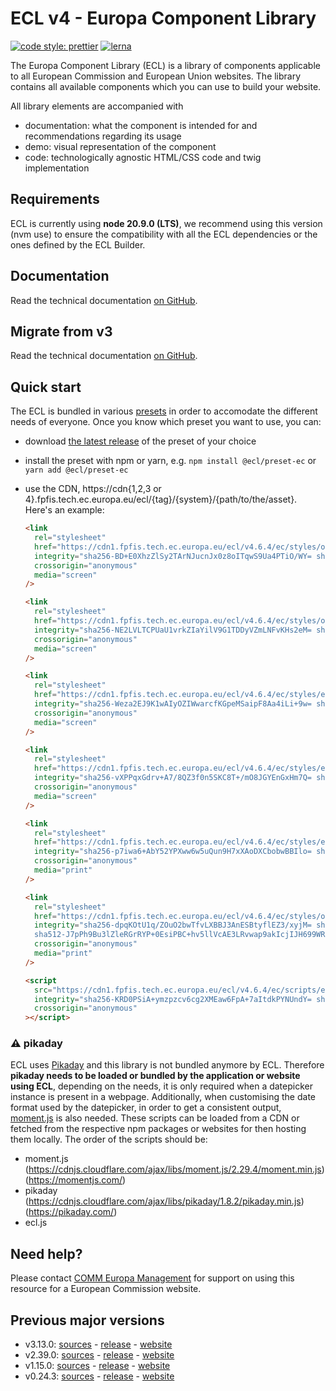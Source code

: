 # ECL v4 - Europa Component Library

[![code style: prettier](https://img.shields.io/badge/code_style-prettier-ff69b4.svg?style=flat-square)](https://github.com/prettier/prettier)
[![lerna](https://img.shields.io/badge/maintained%20with-lerna-cc00ff.svg)](https://lernajs.io/)

The Europa Component Library (ECL) is a library of components applicable to all European Commission and European Union websites. The library contains all available components which you can use to build your website.

All library elements are accompanied with

- documentation: what the component is intended for and recommendations regarding its usage
- demo: visual representation of the component
- code: technologically agnostic HTML/CSS code and twig implementation

## Requirements

ECL is currently using **node 20.9.0 (LTS)**, we recommend using this version (nvm use) to ensure the compatibility with all the ECL dependencies or the ones defined by the ECL Builder.

## Documentation

Read the technical documentation [on GitHub](docs/README.md).

## Migrate from v3

Read the technical documentation [on GitHub](docs/Migrating-v4.md).

## Quick start

The ECL is bundled in various [presets](docs/presets.md) in order to accomodate the different needs of everyone. Once you know which preset you want to use, you can:

- download [the latest release](https://github.com/ec-europa/europa-component-library/releases/latest) of the preset of your choice
- install the preset with npm or yarn, e.g. `npm install @ecl/preset-ec` or `yarn add @ecl/preset-ec`
- use the CDN, https://cdn{1,2,3 or 4}.fpfis.tech.ec.europa.eu/ecl/{tag}/{system}/{path/to/the/asset}. Here's an example:

  ```html
  <link
    rel="stylesheet"
    href="https://cdn1.fpfis.tech.ec.europa.eu/ecl/v4.6.4/ec/styles/optional/ecl-ec-default.css"
    integrity="sha256-BD+E0XhzZlSy2TArNJucnJx0z8oITqwS9Ua4PTiO/WY= sha384-M2OnmUTi4/672Vf++HSAGxBHeBBSk71rOmgf5/AZ7LK41AOd8+d9W9rzjeftPmgj sha512-Er0kp2Rr9q9+i3quatm9aXWPISqEM9W3RfY5KsVn0I/GCrvFltz1tCWTN1iLDcz28pi5Wb4Jc8TPHrLLkpcoNg=="
    crossorigin="anonymous"
    media="screen"
  />
  ```

  ```html
  <link
    rel="stylesheet"
    href="https://cdn1.fpfis.tech.ec.europa.eu/ecl/v4.6.4/ec/styles/optional/ecl-reset.css"
    integrity="sha256-NE2LVLTCPUaU1vrkZIaYilV9G1TDDyVZmLNFvKHs2eM= sha384-2Ye4VvSEOGWfuZ0GYwcmdzderqy11dwl3CutMDCrJisvYzrlYIT/S290+RpXM1/7 sha512-1XHZrNRO1+qww02pu23dNKhSOYHaT+9peKBSUa2phwaABLL8uuk495EV6rGb3Am82IVqKswOadvZu4Pl6fcdXg=="
    crossorigin="anonymous"
    media="screen"
  />
  ```

  ```html
  <link
    rel="stylesheet"
    href="https://cdn1.fpfis.tech.ec.europa.eu/ecl/v4.6.4/ec/styles/ecl-ec.css"
    integrity="sha256-Weza2EJ9K1wAIyOZIWwarcfKGpeMSaipF8Aa4iLi+9w= sha384-VeGLgG9Cd9KX+fsJk1per8nuqJRZDZEjVGV9sfbN+arQQCgUNdcDtfcH21npz7Rn sha512-tGaOGhN/zIE8pgAmWipQE1efR/JHMyeu/tM5orHi1u/slHIVS9o8dyK9uZ2uXOOPwQw34MDoDxcNvE04lSXInw=="
    crossorigin="anonymous"
    media="screen"
  />
  ```

  ```html
  <link
    rel="stylesheet"
    href="https://cdn1.fpfis.tech.ec.europa.eu/ecl/v4.6.4/ec/styles/ecl-ec-utilities.css"
    integrity="sha256-vXPPqxGdrv+A7/8QZ3f0n5SKC8T+/mO8JGYEnGxHm7Q= sha384-8/Fi2z1PE2k8eM+UA+lmO+f3mUe0b5/iXP1iM4I3NoJ1DmdYVR1aoJpzjhr+SZML sha512-Z9WSa6IBhInnlwkgDrbVu1KvOBQazXkh06STKDNjDwOlgwl/laezbMfIy/iUg9iWxo8bnn+aJnq1p17G3O59Ag=="
    crossorigin="anonymous"
    media="screen"
  />
  ```

  ```html
  <link
    rel="stylesheet"
    href="https://cdn1.fpfis.tech.ec.europa.eu/ecl/v4.6.4/ec/styles/ecl-ec-print.css"
    integrity="sha256-p7iwa6+AbY52YPXww6w5uQun9H7xXAoDXCbobwBBIlo= sha384-BLScrF2BZrJSiO2xDOiw7t4nkOZGHHE2h3dJN1EIesas+6ql/DSFAPaxKBae/yWf sha512-kRrJTVcZb3rrLhuRa/Gc5pjV62PhSAJOQSI3UUuOxR5exIyJyJlkhRGk6kvLTdmazW051qZj2PwDlJrAfSdqoA=="
    crossorigin="anonymous"
    media="print"
  />
  ```

  ```html
  <link
    rel="stylesheet"
    href="https://cdn1.fpfis.tech.ec.europa.eu/ecl/v4.6.4/ec/styles/optional/ecl-ec-default-print.css"
    integrity="sha256-dpqKOtU1q/ZOuO2bwTfvLXBBJ3AnESBtyflEZ3/xyjM= sha384-mNEhSkTPj0Y0MgxHTimmudBEkxxIv6YgHJ0zuhjsURhdaIZiPNloQsvCXG2Q8zqg
    sha512-J7pPh9Bu3lZleRGrRYP+0EsiPBC+hv5llVcAE3LRvwap9akIcjIJH699WRh1SRQ6bWMqhsxiXlCZLyo9uEZeww=="
    crossorigin="anonymous"
    media="print"
  />
  ```

  ```html
  <script
    src="https://cdn1.fpfis.tech.ec.europa.eu/ecl/v4.6.4/ec/scripts/ecl-ec.js"
    integrity="sha256-KRD0PSiA+ymzpzcv6cg2XMEaw6FpA+7aItdkPYNUndY= sha384-zaIwlG7F2Nli54yahBd6dpp/DIrninDKpeWI3Havg+4X5mqXqjBiHndaw00gx1sM sha512-FInCjGcWxAm5xtU7Y2mN6cxLqpW7zRkQV7GHZDVwIrzqy5LF4ojnHSHP3+mbQ6NhBLKUE34LgEWZclibVFviBw=="
    crossorigin="anonymous"
  ></script>
  ```

### :warning: pikaday

ECL uses [Pikaday](https://github.com/Pikaday/Pikaday) and this library is not bundled anymore by ECL.
Therefore **pikaday needs to be loaded or bundled by the application or website using ECL**, depending on the needs, it is only required when a datepicker instance is present in a webpage.
Additionally, when customising the date format used by the datepicker, in order to get a consistent output, [moment.js](https://momentjs.com/) is also needed.
These scripts can be loaded from a CDN or fetched from the respective npm packages or websites for then hosting them locally.
The order of the scripts should be:

- moment.js (https://cdnjs.cloudflare.com/ajax/libs/moment.js/2.29.4/moment.min.js) (https://momentjs.com/)
- pikaday (https://cdnjs.cloudflare.com/ajax/libs/pikaday/1.8.2/pikaday.min.js) (https://pikaday.com/)
- ecl.js

## Need help?

Please contact [COMM Europa Management](mailto:Europamanagement@ec.europa.eu) for support on using this resource for a European Commission website.

## Previous major versions

- v3.13.0: [sources](https://github.com/ec-europa/europa-component-library/tree/v3) - [release](https://github.com/ec-europa/europa-component-library/releases/tag/v3.13.0) - [website](https://ec.europa.eu/component-library/v3.13.0/)
- v2.39.0: [sources](https://github.com/ec-europa/europa-component-library/tree/v2) - [release](https://github.com/ec-europa/europa-component-library/releases/tag/v2.39.0) - [website](https://ec.europa.eu/component-library/v2.39.0/)
- v1.15.0: [sources](https://github.com/ec-europa/europa-component-library/tree/v1) - [release](https://github.com/ec-europa/europa-component-library/releases/tag/v1.15.0) - [website](https://ec.europa.eu/component-library/v1.15.0/)
- v0.24.3: [sources](https://github.com/ec-europa/europa-component-library/tree/v0) - [release](https://github.com/ec-europa/europa-component-library/releases/tag/v0.24.3) - [website](https://ec.europa.eu/component-library/v0.24.3/)
